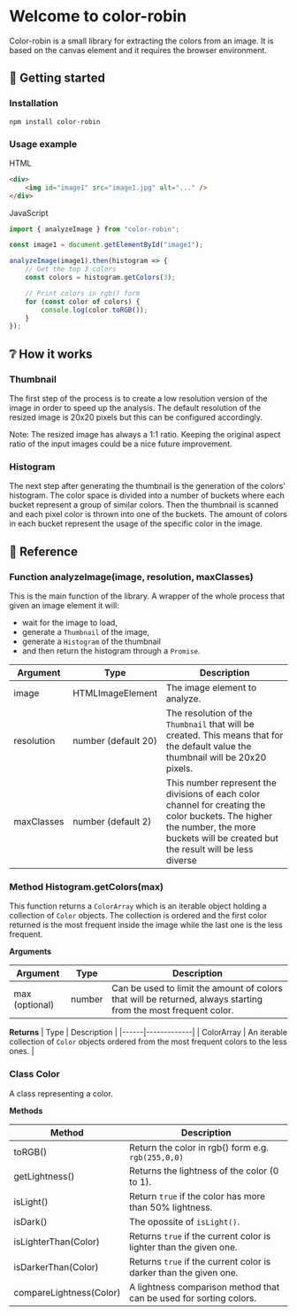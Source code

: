 # Welcome to color-robin

Color-robin is a small library for extracting the colors from an image. 
It is based on the canvas element and it requires the browser environment.

## 🚀 Getting started

### Installation

```
npm install color-robin
```

### Usage example

HTML

```html
<div>
    <img id="image1" src="image1.jpg" alt="..." />
</div>
```
JavaScript

```javascript
import { analyzeImage } from "color-robin";

const image1 = document.getElementById("image1");

analyzeImage(image1).then(histogram => {
    // Get the top 3 colors
    const colors = histogram.getColors(3);

    // Print colors in rgb() form
    for (const color of colors) {
        console.log(color.toRGB());
    }
});
```

## ❔ How it works

### Thumbnail
The first step of the process is to create a low resolution version of the image in order to speed up the analysis. The default resolution of the resized image is 20x20 pixels but this can be configured accordingly.

Note: The resized image has always a 1:1 ratio. Keeping the original aspect ratio of the input images could be a nice future improvement.

### Histogram

The next step after generating the thumbnail is the generation of the colors' histogram. The color space is divided into a number of buckets where each bucket represent a group of similar colors. Then the thumbnail is scanned and each pixel color is thrown into one of the buckets. The amount of colors in each bucket represent the usage of the specific color in the image.

## 📑 Reference

### Function analyzeImage(image, resolution, maxClasses)

This is the main function of the library. A wrapper of the whole process that given an image element it will:
- wait for the image to load, 
- generate a `Thumbnail` of the image, 
- generate a `Histogram` of the thumbnail
- and then return the histogram through a `Promise`.

| Argument | Type | Description |
|----------|------|-------------|
| image | HTMLImageElement | The image element to analyze. |
| resolution | number (default 20) | The resolution of the `Thumbnail` that will be created. This means that for the default value the thumbnail will be 20x20 pixels. |
| maxClasses | number (default 2) | This number represent the divisions of each color channel for creating the color buckets. The higher the number, the more buckets will be created but the result will be less diverse |

### Method Histogram.getColors(max)

This function returns a `ColorArray` which is an iterable object holding a collection of `Color` objects. The collection is ordered and the first color returned is the most frequent inside the image while the last one is the less frequent.

**Arguments**

| Argument | Type | Description |
|----------|------|-------------|
| max (optional) | number | Can be used to limit the amount of colors that will be returned, always starting from the most frequent color. |

**Returns**
| Type | Description |
|------|-------------|
| ColorArray | An iterable collection of `Color` objects ordered from the most frequent colors to the less ones. |

### Class Color

A class representing a color.

**Methods**

| Method | Description |
|--------|-------------|
| toRGB() | Return the color in rgb() form e.g. `rgb(255,0,0)` |
| getLightness() | Returns the lightness of the color (0 to 1). |
| isLight() | Return `true` if the color has more than 50% lightness. |
| isDark() | The opossite of `isLight()`. |
| isLighterThan(Color) | Returns `true` if the current color is lighter than the given one. |
| isDarkerThan(Color) | Returns `true` if the current color is darker than the given one. |
| compareLightness(Color) | A lightness comparison method that can be used for sorting colors. |


